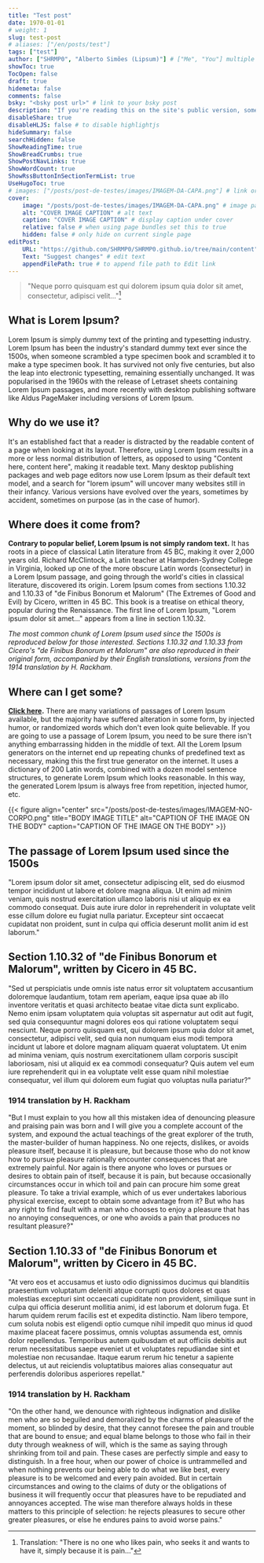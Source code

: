 ```yaml
---
title: "Test post"
date: 1970-01-01
# weight: 1
slug: test-post
# aliases: ["/en/posts/test"]
tags: ["test"]
author: ["SHRMP0", "Alberto Simões (Lipsum)"] # ["Me", "You"] multiple authors
showToc: true
TocOpen: false
draft: true
hidemeta: false
comments: false
bsky: "<bsky post url>" # link to your bsky post
description: "If you're reading this on the site's public version, something went wrong."
disableShare: true
disableHLJS: false # to disable highlightjs
hideSummary: false
searchHidden: false
ShowReadingTime: true
ShowBreadCrumbs: true
ShowPostNavLinks: true
ShowWordCount: true
ShowRssButtonInSectionTermList: true
UseHugoToc: true
# images: ["/posts/post-de-testes/images/IMAGEM-DA-CAPA.png"] # link or path of image for opengraph, twitter-cards
cover:
    image: "/posts/post-de-testes/images/IMAGEM-DA-CAPA.png" # image path/url
    alt: "COVER IMAGE CAPTION" # alt text
    caption: "COVER IMAGE CAPTION" # display caption under cover
    relative: false # when using page bundles set this to true
    hidden: false # only hide on current single page
editPost:
    URL: "https://github.com/SHRMP0/SHRMP0.github.io/tree/main/content"
    Text: "Suggest changes" # edit text
    appendFilePath: true # to append file path to Edit link
---
```


> "Neque porro quisquam est qui dolorem ipsum quia dolor sit amet, consectetur, adipisci velit..."[^1]

## What is Lorem Ipsum?

Lorem Ipsum is simply dummy text of the printing and typesetting industry. Lorem Ipsum has been the industry's standard dummy text ever since the 1500s, when someone scrambled a type specimen book and scrambled it to make a type specimen book. It has survived not only five centuries, but also the leap into electronic typesetting, remaining essentially unchanged. It was popularised in the 1960s with the release of Letraset sheets containing Lorem Ipsum passages, and more recently with desktop publishing software like Aldus PageMaker including versions of Lorem Ipsum.

## Why do we use it?

It's an established fact that a reader is distracted by the readable content of a page when looking at its layout. Therefore, using Lorem Ipsum results in a more or less normal distribution of letters, as opposed to using "Content here, content here", making it readable text. Many desktop publishing packages and web page editors now use Lorem Ipsum as their default text model, and a search for "lorem ipsum" will uncover many websites still in their infancy. Various versions have evolved over the years, sometimes by accident, sometimes on purpose (as in the case of humor).

## Where does it come from?

**Contrary to popular belief, Lorem Ipsum is not simply random text.** It has roots in a piece of classical Latin literature from 45 BC, making it over 2,000 years old. Richard McClintock, a Latin teacher at Hampden-Sydney College in Virginia, looked up one of the more obscure Latin words (consectetur) in a Lorem Ipsum passage, and going through the world's cities in classical literature, discovered its origin. Lorem Ipsum comes from sections 1.10.32 and 1.10.33 of "de Finibus Bonorum et Malorum" (The Extremes of Good and Evil) by Cicero, written in 45 BC. This book is a treatise on ethical theory, popular during the Renaissance. The first line of Lorem Ipsum, "Lorem ipsum dolor sit amet..." appears from a line in section 1.10.32.

*The most common chunk of Lorem Ipsum used since the 1500s is reproduced below for those interested. Sections 1.10.32 and 1.10.33 from Cicero's "de Finibus Bonorum et Malorum" are also reproduced in their original form, accompanied by their English translations, versions from the 1914 translation by H. Rackham.*

## Where can I get some?

**[Click here](https://pt.lipsum.com/).** There are many variations of passages of Lorem Ipsum available, but the majority have suffered alteration in some form, by injected humor, or randomized words which don't even look quite believable. If you are going to use a passage of Lorem Ipsum, you need to be sure there isn't anything embarrassing hidden in the middle of text. All the Lorem Ipsum generators on the internet end up repeating chunks of predefined text as necessary, making this the first true generator on the internet. It uses a dictionary of 200 Latin words, combined with a dozen model sentence structures, to generate Lorem Ipsum which looks reasonable. In this way, the generated Lorem Ipsum is always free from repetition, injected humor, etc.

{{< figure align="center" src="/posts/post-de-testes/images/IMAGEM-NO-CORPO.png" title="BODY IMAGE TITLE" alt="CAPTION OF THE IMAGE ON THE BODY" caption="CAPTION OF THE IMAGE ON THE BODY" >}}

## The passage of Lorem Ipsum used since the 1500s

"Lorem ipsum dolor sit amet, consectetur adipiscing elit, sed do eiusmod tempor incididunt ut labore et dolore magna aliqua. Ut enim ad minim veniam, quis nostrud exercitation ullamco laboris nisi ut aliquip ex ea commodo consequat. Duis aute irure dolor in reprehenderit in voluptate velit esse cillum dolore eu fugiat nulla pariatur. Excepteur sint occaecat cupidatat non proident, sunt in culpa qui officia deserunt mollit anim id est laborum."

## Section 1.10.32 of "de Finibus Bonorum et Malorum", written by Cicero in 45 BC.

"Sed ut perspiciatis unde omnis iste natus error sit voluptatem accusantium doloremque laudantium, totam rem aperiam, eaque ipsa quae ab illo inventore veritatis et quasi architecto beatae vitae dicta sunt explicabo. Nemo enim ipsam voluptatem quia voluptas sit aspernatur aut odit aut fugit, sed quia consequuntur magni dolores eos qui ratione voluptatem sequi nesciunt. Neque porro quisquam est, qui dolorem ipsum quia dolor sit amet, consectetur, adipisci velit, sed quia non numquam eius modi tempora incidunt ut labore et dolore magnam aliquam quaerat voluptatem. Ut enim ad minima veniam, quis nostrum exercitationem ullam corporis suscipit laboriosam, nisi ut aliquid ex ea commodi consequatur? Quis autem vel eum iure reprehenderit qui in ea voluptate velit esse quam nihil molestiae consequatur, vel illum qui dolorem eum fugiat quo voluptas nulla pariatur?"

### 1914 translation by H. Rackham

"But I must explain to you how all this mistaken idea of denouncing pleasure and praising pain was born and I will give you a complete account of the system, and expound the actual teachings of the great explorer of the truth, the master-builder of human happiness. No one rejects, dislikes, or avoids pleasure itself, because it is pleasure, but because those who do not know how to pursue pleasure rationally encounter consequences that are extremely painful. Nor again is there anyone who loves or pursues or desires to obtain pain of itself, because it is pain, but because occasionally circumstances occur in which toil and pain can procure him some great pleasure. To take a trivial example, which of us ever undertakes laborious physical exercise, except to obtain some advantage from it? But who has any right to find fault with a man who chooses to enjoy a pleasure that has no annoying consequences, or one who avoids a pain that produces no resultant pleasure?"

## Section 1.10.33 of "de Finibus Bonorum et Malorum", written by Cicero in 45 BC.

"At vero eos et accusamus et iusto odio dignissimos ducimus qui blanditiis praesentium voluptatum deleniti atque corrupti quos dolores et quas molestias excepturi sint occaecati cupiditate non provident, similique sunt in culpa qui officia deserunt mollitia animi, id est laborum et dolorum fuga. Et harum quidem rerum facilis est et expedita distinctio. Nam libero tempore, cum soluta nobis est eligendi optio cumque nihil impedit quo minus id quod maxime placeat facere possimus, omnis voluptas assumenda est, omnis dolor repellendus. Temporibus autem quibusdam et aut officiis debitis aut rerum necessitatibus saepe eveniet ut et voluptates repudiandae sint et molestiae non recusandae. Itaque earum rerum hic tenetur a sapiente delectus, ut aut reiciendis voluptatibus maiores alias consequatur aut perferendis doloribus asperiores repellat."

### 1914 translation by H. Rackham

"On the other hand, we denounce with righteous indignation and dislike men who are so beguiled and demoralized by the charms of pleasure of the moment, so blinded by desire, that they cannot foresee the pain and trouble that are bound to ensue; and equal blame belongs to those who fail in their duty through weakness of will, which is the same as saying through shrinking from toil and pain. These cases are perfectly simple and easy to distinguish. In a free hour, when our power of choice is untrammelled and when nothing prevents our being able to do what we like best, every pleasure is to be welcomed and every pain avoided. But in certain circumstances and owing to the claims of duty or the obligations of business it will frequently occur that pleasures have to be repudiated and annoyances accepted. The wise man therefore always holds in these matters to this principle of selection: he rejects pleasures to secure other greater pleasures, or else he endures pains to avoid worse pains."

[^1]: Translation: "There is no one who likes pain, who seeks it and wants to have it, simply because it is pain..."

